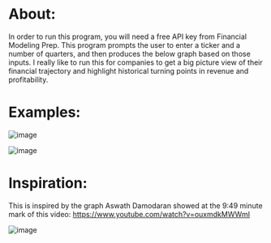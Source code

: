 # About:
In order to run this program, you will need a free API  key from Financial Modeling Prep. 
This program prompts the user to enter a ticker and a number of quarters, and then produces the below graph based on those inputs. I really like to run this for companies to get a big picture view of their financial trajectory and highlight historical turning points in revenue and profitability. 

# Examples:
![image](https://github.com/user-attachments/assets/929be30c-8d04-40c3-abbf-bdff3e817b05)

![image](https://github.com/user-attachments/assets/37b8f4c7-9d7e-4e5e-affd-46db7148a5a7)

# Inspiration:
This is inspired by the graph Aswath Damodaran showed at the 9:49 minute mark of this video: https://www.youtube.com/watch?v=ouxmdkMWWmI

![image](https://github.com/user-attachments/assets/0186f4fa-7b89-40c5-a7bf-b1d4b66d69a8)
